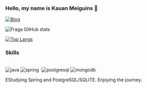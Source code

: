 ### Hello, my name is Kauan Meiguins 🫡

[![Blog](https://img.shields.io/badge/Instagram-E4405F?style=for-the-badge&logo=instagram&logoColor=white)](https://www.instagram.com/meiguins_/)

![Fraga GitHub stats](https://github-readme-stats.vercel.app/api?username=Meiguins&show_icons=true&theme=tokyonight)

[![Top Langs](https://github-readme-stats.vercel.app/api/top-langs/?username=Meiguins&layout=donut-vertical)](https://github.com/anuraghazra/github-readme-stats)

### Skills

<div style= "display: inline_block"><br/>
    <img align="center" alt="java" src="https://img.shields.io/badge/Java-ED8B00?style=for-the-badge&logo=openjdk&logoColor=white" />
    <img align="center" alt="spring" src="https://img.shields.io/badge/Spring-6DB33F?style=for-the-badge&logo=spring&logoColor=white"/>
    <img align="center" alt="" src="https://img.shields.io/badge/Python-14354C?style=for-the-badge&logo=python&logoColor=white"/>
    <img align="center" alt="postgresql" src="https://img.shields.io/badge/PostgreSQL-316192?style=for-the-badge&logo=postgresql&logoColor=white"/>
    <img align="center" alt="mongodb" src="https://img.shields.io/badge/MongoDB-4EA94B?style=for-the-badge&logo=mongodb&logoColor=white"/>

   
</div>  



EStudying Spring and PostgreSQL/SQLITE. Enjoying the journey.
